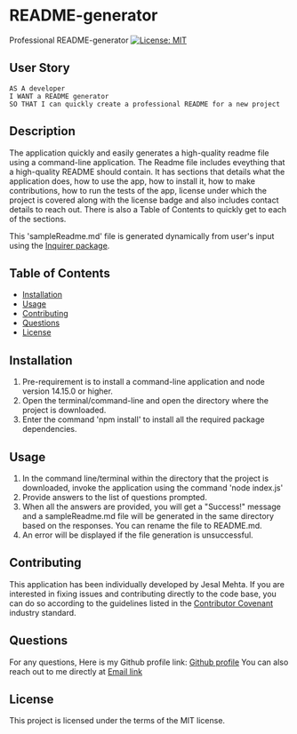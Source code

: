# README-generator
Professional README-generator
[![License: MIT](https://img.shields.io/badge/License-MIT-yellow.svg)](https://opensource.org/licenses/MIT)

## User Story
```
AS A developer
I WANT a README generator
SO THAT I can quickly create a professional README for a new project
```
## Description
The application quickly and easily generates a high-quality readme file using a command-line application. The Readme file includes eveything that a high-quality README should contain. It has sections that details what the application does, how to use the app, how to install it, how to make contributions, how to run the tests of the app, license under which the project is covered along with the license badge and also includes contact details to reach out. There is also a Table of Contents to quickly get to each of the sections.

This 'sampleReadme.md' file is generated dynamically from user's input using the [Inquirer package](https://www.npmjs.com/package/inquirer). 

## Table of Contents
* [Installation](#installation)
* [Usage](#usage)
* [Contributing](#contributing)
* [Questions](#questions)
* [License](#license)

## Installation
1. Pre-requirement is to install a command-line application and node version 14.15.0 or higher.
2. Open the terminal/command-line and open the directory where the project is downloaded. 
3. Enter the command 'npm install' to install all the required package dependencies.

## Usage
1. In the command line/terminal within the directory that the project is downloaded, invoke the application using the command 'node index.js' 
2. Provide answers to the list of questions prompted. 
3. When all the answers are provided, you will get a "Success!" message and a sampleReadme.md file will be generated in the same directory based on the responses. You can rename the file to README.md.
4. An error will be displayed if the file generation is unsuccessful.

## Contributing
This application has been individually developed by Jesal Mehta. If you are interested in fixing issues and contributing directly to the code base, you can do so according to the guidelines listed in the [Contributor Covenant](https://www.contributor-covenant.org/) industry standard.

## Questions
For any questions,
Here is my Github profile link: [Github profile](https://github.com/JesalDM)
You can also reach out to me directly at [Email link](mailto:jesaldmehta@gmail.com)

## License
This project is licensed under the terms of the MIT license.
